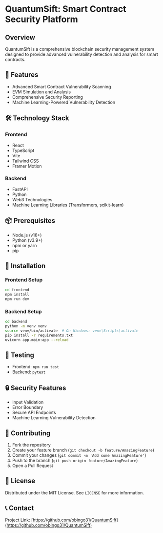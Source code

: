 # QuantumSift: Smart Contract Security Platform

## Overview
QuantumSift is a comprehensive blockchain security management system designed to provide advanced vulnerability detection and analysis for smart contracts.

## 🚀 Features
- Advanced Smart Contract Vulnerability Scanning
- EVM Simulation and Analysis
- Comprehensive Security Reporting
- Machine Learning-Powered Vulnerability Detection

## 🛠 Technology Stack
### Frontend
- React
- TypeScript
- Vite
- Tailwind CSS
- Framer Motion

### Backend
- FastAPI
- Python
- Web3 Technologies
- Machine Learning Libraries (Transformers, scikit-learn)

## 📦 Prerequisites
- Node.js (v16+)
- Python (v3.9+)
- npm or yarn
- pip

## 🔧 Installation

### Frontend Setup
```bash
cd frontend
npm install
npm run dev
```

### Backend Setup
```bash
cd backend
python -m venv venv
source venv/bin/activate  # On Windows: venv\Scripts\activate
pip install -r requirements.txt
uvicorn app.main:app --reload
```

## 🧪 Testing
- Frontend: `npm run test`
- Backend: `pytest`

## 🔒 Security Features
- Input Validation
- Error Boundary
- Secure API Endpoints
- Machine Learning Vulnerability Detection

## 🤝 Contributing
1. Fork the repository
2. Create your feature branch (`git checkout -b feature/AmazingFeature`)
3. Commit your changes (`git commit -m 'Add some AmazingFeature'`)
4. Push to the branch (`git push origin feature/AmazingFeature`)
5. Open a Pull Request

## 📄 License
Distributed under the MIT License. See `LICENSE` for more information.

## 📞 Contact
Project Link: [https://github.com/obingo31/QuantumSift](https://github.com/obingo31/QuantumSift)

